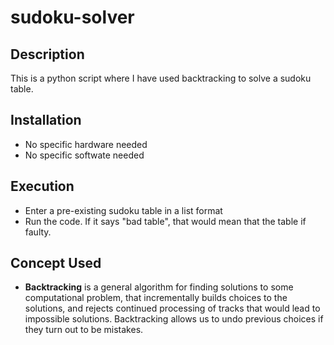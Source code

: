 # sudoku-solver

## Description

This is a python script where I have used backtracking to solve a sudoku table.

## Installation
* No specific hardware needed
* No specific softwate needed

## Execution
* Enter a pre-existing sudoku table in a list format
* Run the code. If it says "bad table", that would mean that the table if faulty.

## Concept Used
* **Backtracking** is a general algorithm for finding solutions to some computational problem, that incrementally builds choices to the solutions, and rejects continued processing of tracks that would lead to impossible solutions. Backtracking allows us to undo previous choices if  they turn out to be mistakes.
